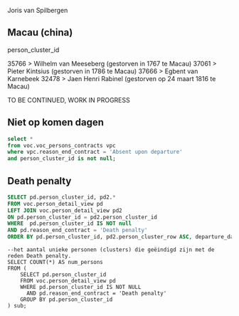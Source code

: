 Joris van Spilbergen

## Macau (china)

person_cluster_id

35766 > Wilhelm van Meeseberg (gestorven in 1767 te Macau)
37061 > Pieter Kintsius (gestorven in 1786 te Macau)
37666 > Egbent van Karnebeek
32478 > Jaen Henri Rabinel (gestorven op 24 maart 1816 te Macau)

TO BE CONTINUED, WORK IN PROGRESS

## Niet op komen dagen

```sql
select * 
from voc.voc_persons_contracts vpc
where vpc.reason_end_contract = 'Absent upon departure'
and person_cluster_id is not null;
```

## Death penalty

```sql
SELECT pd.person_cluster_id, pd2.*
FROM voc.person_detail_view pd
LEFT JOIN voc.person_detail_view pd2
ON pd.person_cluster_id = pd2.person_cluster_id
WHERE  pd.person_cluster_id IS NOT null
AND pd.reason_end_contract = 'Death penalty'
ORDER BY pd.person_cluster_id, pd2.person_cluster_row ASC, departure_date asc
```

```
--het aantal unieke personen (clusters) die geëindigd zijn met de reden Death penalty.
SELECT COUNT(*) AS num_persons
FROM (
    SELECT pd.person_cluster_id
    FROM voc.person_detail_view pd
    WHERE pd.person_cluster_id IS NOT NULL
      AND pd.reason_end_contract = 'Death penalty'
    GROUP BY pd.person_cluster_id
) sub;
```